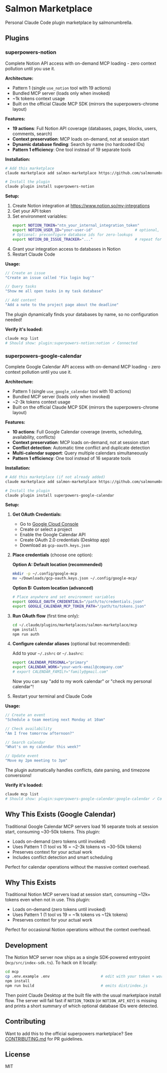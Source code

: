 # Salmon Marketplace

Personal Claude Code plugin marketplace by salmonumbrella.

## Plugins

### superpowers-notion

Complete Notion API access with on-demand MCP loading - zero context pollution until you use it.

**Architecture:**
- Pattern 1 (single `use_notion` tool with 19 actions)
- Bundled MCP server (loads only when invoked)
- ~1k tokens context usage
- Built on the official Claude MCP SDK (mirrors the superpowers-chrome layout)

**Features:**
- **19 actions**: Full Notion API coverage (databases, pages, blocks, users, comments, search)
- **Context preservation**: MCP loads on-demand, not at session start
- **Dynamic database finding**: Search by name (no hardcoded IDs)
- **Pattern 1 efficiency**: One tool instead of 19 separate tools

**Installation:**

```bash
# Add this marketplace
claude marketplace add salmon-marketplace https://github.com/salmonumbrella/salmon-marketplace.git

# Install the plugin
claude plugin install superpowers-notion
```

**Setup:**

1. Create Notion integration at https://www.notion.so/my-integrations
2. Get your API token
3. Set environment variables:
   ```bash
   export NOTION_TOKEN="ntn_your_internal_integration_token"
   export NOTION_USER_ID="your-user-id"                   # optional, enables auto-assign
   # Optional: preconfigure database ids for zero-lookups
   export NOTION_DB_ISSUE_TRACKER="..."                   # repeat for the rest
   ```
4. Grant your integration access to databases in Notion
5. Restart Claude Code

**Usage:**

```javascript
// Create an issue
"Create an issue called 'Fix login bug'"

// Query tasks
"Show me all open tasks in my task database"

// Add content
"Add a note to the project page about the deadline"
```

The plugin dynamically finds your databases by name, so no configuration needed!

**Verify it's loaded:**

```bash
claude mcp list
# Should show: plugin:superpowers-notion:notion ✓ Connected
```

### superpowers-google-calendar

Complete Google Calendar API access with on-demand MCP loading - zero context pollution until you use it.

**Architecture:**
- Pattern 1 (single `use_google_calendar` tool with 10 actions)
- Bundled MCP server (loads only when invoked)
- ~2-3k tokens context usage
- Built on the official Claude MCP SDK (mirrors the superpowers-chrome layout)

**Features:**
- **10 actions**: Full Google Calendar coverage (events, scheduling, availability, conflicts)
- **Context preservation**: MCP loads on-demand, not at session start
- **Conflict detection**: Automatic time conflict and duplicate detection
- **Multi-calendar support**: Query multiple calendars simultaneously
- **Pattern 1 efficiency**: One tool instead of 16 separate tools

**Installation:**

```bash
# Add this marketplace (if not already added)
claude marketplace add salmon-marketplace https://github.com/salmonumbrella/salmon-marketplace.git

# Install the plugin
claude plugin install superpowers-google-calendar
```

**Setup:**

1. **Get OAuth Credentials:**
   - Go to [Google Cloud Console](https://console.cloud.google.com/)
   - Create or select a project
   - Enable the Google Calendar API
   - Create OAuth 2.0 credentials (Desktop app)
   - Download as `gcp-oauth.keys.json`

2. **Place credentials** (choose one option):

   **Option A: Default location (recommended)**
   ```bash
   mkdir -p ~/.config/google-mcp
   mv ~/Downloads/gcp-oauth.keys.json ~/.config/google-mcp/
   ```

   **Option B: Custom location (advanced)**
   ```bash
   # Place anywhere and set environment variables
   export GOOGLE_OAUTH_CREDENTIALS="/path/to/credentials.json"
   export GOOGLE_CALENDAR_MCP_TOKEN_PATH="/path/to/tokens.json"
   ```

3. **Run OAuth flow** (first time only):
   ```bash
   cd ~/.claude/plugins/marketplaces/salmon-marketplace/mcp
   npm install
   npm run auth
   ```

4. **Configure calendar aliases** (optional but recommended):

   Add to your `~/.zshrc` or `~/.bashrc`:
   ```bash
   export CALENDAR_PERSONAL="primary"
   export CALENDAR_WORK="your-work-email@company.com"
   # export CALENDAR_FAMILY="family@gmail.com"
   ```

   Now you can say "add to my work calendar" or "check my personal calendar"!

5. Restart your terminal and Claude Code

**Usage:**

```javascript
// Create an event
"Schedule a team meeting next Monday at 10am"

// Check availability
"Am I free tomorrow afternoon?"

// Search calendar
"What's on my calendar this week?"

// Update event
"Move my 2pm meeting to 3pm"
```

The plugin automatically handles conflicts, date parsing, and timezone conversions!

**Verify it's loaded:**

```bash
claude mcp list
# Should show: plugin:superpowers-google-calendar:google-calendar ✓ Connected
```

## Why This Exists (Google Calendar)

Traditional Google Calendar MCP servers load 16 separate tools at session start, consuming ~30-50k tokens. This plugin:
- Loads on-demand (zero tokens until invoked)
- Uses Pattern 1 (1 tool vs 16 = ~2-3k tokens vs ~30-50k tokens)
- Preserves context for your actual work
- Includes conflict detection and smart scheduling

Perfect for calendar operations without the massive context overhead.

## Why This Exists

Traditional Notion MCP servers load at session start, consuming ~12k+ tokens even when not in use. This plugin:
- Loads on-demand (zero tokens until invoked)
- Uses Pattern 1 (1 tool vs 19 = ~1k tokens vs ~12k tokens)
- Preserves context for your actual work

Perfect for occasional Notion operations without the context overhead.

## Development

The Notion MCP server now ships as a single SDK-powered entrypoint (`mcp/src/index-sdk.ts`). To hack on it locally:

```bash
cd mcp
cp .env.example .env                       # edit with your token + workspace ids
npm install
npm run build                              # emits dist/index.js
```

Then point Claude Desktop at the built file with the usual marketplace install flow. The server will fail fast if `NOTION_TOKEN` (or `NOTION_API_KEY`) is missing and prints a short summary of which optional database IDs were detected.

## Contributing

Want to add this to the official superpowers marketplace? See [CONTRIBUTING.md](CONTRIBUTING.md) for PR guidelines.

## License

MIT
